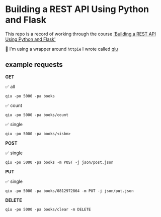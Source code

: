 # Building a REST API Using Python and Flask

This repo is a record of working through the course ['Building a REST API Using Python and Flask'](https://app.pluralsight.com/library/courses/python-flask-rest-api/table-of-contents)

📍 I'm using a wrapper around `httpie` I wrote called [qiu](https://github.com/zachvalenta/util-scripts)

## example requests

__GET__

✅ all
```
qiu -po 5000 -pa books
```

✅ count
```
qiu -po 5000 -pa books/count
```

✅ single
```
qiu -po 5000 -pa books/<isbn>
```

__POST__

✅ single
```
qiu -po 5000 -pa books -m POST -j json/post.json
```

__PUT__

✅ single
```
qiu -po 5000 -pa books/0812972864 -m PUT -j json/put.json
```

__DELETE__

```
qiu -po 5000 -pa books/clear -m DELETE
```
